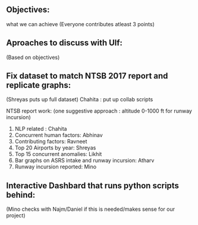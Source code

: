 ## Objectives: 
what we can achieve
(Everyone contributes atleast 3 points)


## Aproaches to discuss with Ulf:
(Based on objectives)

## Fix dataset to match NTSB 2017 report and replicate graphs:
(Shreyas puts up full dataset)
Chahita : put up collab scripts

NTSB report work: (one suggestive approach : altitude 0-1000 ft for runway incursion)
1. NLP related : Chahita
2. Concurrent human factors: Abhinav
3. Contributing factors: Ravneet
4. Top 20 Airports by year: Shreyas
5. Top 15 concurrent anomalies: Likhit
6. Bar graphs on ASRS intake and runway incursion: Atharv
7. Runway incursion reported: Mino

## Interactive Dashbard that runs python scripts behind:
(Mino checks with Najm/Daniel if this is needed/makes sense for our project)

